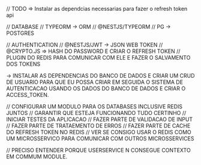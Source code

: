 // TODO => Instalar as dependcias necessarias para fazer o refresh token api

// DATABASE
// TYPEORM -> ORM
// @NESTJS/TYPEORM
// PG -> POSTGRES

// AUTHENTICATION
// @NESTJS/JWT -> JSON WEB TOKEN
// @CRYPTO.JS => HASH DO PASSWORD E CRIAR O REFRESH TOKEN
// PLUGIN DO REDIS PARA COMUNICAR COM ELE E FAZER O SALVAMENTO DOS TOKENS

-> INSTALAR AS DEPENDENCIAS DO BANCO DE DADOS E CRIAR UM CRUD DE USUARIO PARA QUE EU POSSA CRIAR EM SEGUIDA O SISTEMA DE AUTENTICACAO USANDO OS DADOS DO BANCO DE DADOS E CRIAR O ACCESS_TOKEN.


// CONFIGURAR UM MODULO PARA OS DATABASES INCLUSIVE REDIS JUNTOS
// GARANTIR QUE ESTEJA FUNCIONANDO TUDO CERTINHO
// INICIAR TESTES DA APLICACAO
// FAZER PARTE DE VALIDACAO DE INPUT
// FAZER PARTE DE TRATAEMENTO DE ERROS
// FAZER PARTE DE CACHE DO REFRESH TOKEN NO REDIS
// VER SE CONSIGO USAR O REDIS COMO UM MICROSSERVICO PARA COMUNICAR COM OUTROS MICROSSERVICES

// PRECISO ENTENDER PORQUE USERSERVICE N CONSEGUE CONTEXTO EM COMMUM MODULE.